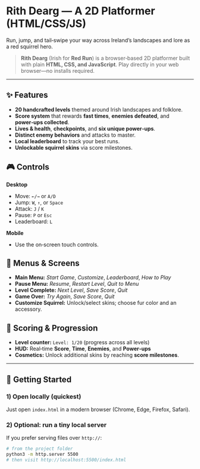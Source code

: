 # Rith Dearg — A 2D Platformer (HTML/CSS/JS)

Run, jump, and tail‑swipe your way across Ireland’s landscapes and lore as a red squirrel hero.

> **Rith Dearg** (Irish for **Red Run**) is a browser‑based 2D platformer built with plain **HTML, CSS, and JavaScript**. Play directly in your web browser—no installs required.

---

## ✨ Features
- **20 handcrafted levels** themed around Irish landscapes and folklore.
- **Score system** that rewards **fast times**, **enemies defeated**, and **power‑ups collected**.
- **Lives & health**, **checkpoints**, and **six unique power‑ups**.
- **Distinct enemy behaviors** and attacks to master.
- **Local leaderboard** to track your best runs.
- **Unlockable squirrel skins** via score milestones.

## 🎮 Controls
**Desktop**
- Move: `←/→` or `A/D`
- Jump: `W`, `↑`, or `Space`
- Attack: `J` / `K`
- Pause: `P` or `Esc`
- Leaderboard: `L`

**Mobile**
- Use the on‑screen touch controls.

## 🧭 Menus & Screens
- **Main Menu:** *Start Game*, *Customize*, *Leaderboard*, *How to Play*
- **Pause Menu:** *Resume*, *Restart Level*, *Quit to Menu*
- **Level Complete:** *Next Level*, *Save Score*, *Quit*
- **Game Over:** *Try Again*, *Save Score*, *Quit*
- **Customize Squirrel:** Unlock/select skins; choose fur color and an accessory.

## 🧩 Scoring & Progression
- **Level counter:** `Level: 1/20` (progress across all levels)
- **HUD:** Real‑time **Score**, **Time**, **Enemies**, and **Power‑ups**
- **Cosmetics:** Unlock additional skins by reaching **score milestones**.

---

## 🚀 Getting Started
### 1) Open locally (quickest)
Just open `index.html` in a modern browser (Chrome, Edge, Firefox, Safari).

### 2) Optional: run a tiny local server
If you prefer serving files over `http://`:
```bash
# from the project folder
python3 -m http.server 5500
# then visit http://localhost:5500/index.html
